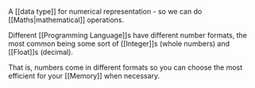 A [[data type]] for numerical representation - so we can do [[Maths|mathematical]] operations.

Different [[Programming Language]]s have different number formats, the most common being some sort of [[Integer]]s (whole numbers) and  [[Float]]s (decimal). 

That is, numbers come in different formats so you can choose the most efficient for your [[Memory]] when necessary.